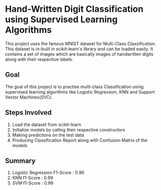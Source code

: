 # Hand-Written Digit Classification using Supervised Learning Algorithms
This project uses the famous MNIST dataset for Multi-Class Classification. This dataset is in-built in scikit-learn's library and can be loaded easily. It contains a set of images which are basically images of handwritten digits along with their respective labels.

## Goal
The goal of this project is to practise multi-class Classification using supervised learning algorithms like Logistic Regression, KNN and Support Vector Machines(SVC).

## Steps Involved
1. Load the dataset from scikit-learn
2. Initialize models by calling their respective constructors
3. Making predictions on the test data
4. Producing Classification Report along with Confusion Matrix of the models

## Summary
1. Logistic Regression F1-Score : 0.96
2. KNN f1-Score : 0.99
3. SVM f1-Score : 0.99